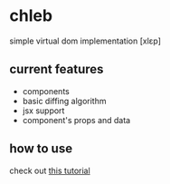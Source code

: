# chleb
simple virtual dom implementation [xlɛp]

## current features
- components
- basic diffing algorithm
- jsx support
- component's props and data

## how to use
check out [this tutorial](https://github.com/chlebjs/chlebjs-example)
